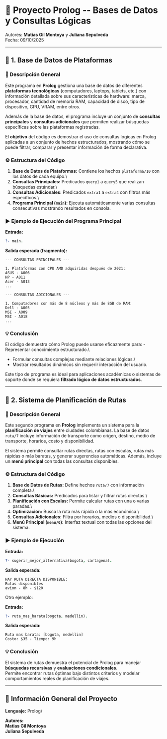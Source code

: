# 🧠 Proyecto Prolog -- Bases de Datos y Consultas Lógicas

Autores: **Matias Gil Montoya** y **Juliana Sepulveda**\
Fecha: 09/10/2025

------------------------------------------------------------------------

## 📘 1. Base de Datos de Plataformas

### 🧩 Descripción General

Este programa en **Prolog** gestiona una base de datos de diferentes
**plataformas tecnológicas** (computadores, laptops, tablets, etc.) con
información detallada sobre sus características de hardware: marca,
procesador, cantidad de memoria RAM, capacidad de disco, tipo de
dispositivo, GPU, VRAM, entre otros.

Además de la base de datos, el programa incluye un conjunto de
**consultas principales** y **consultas adicionales** que permiten
realizar búsquedas específicas sobre las plataformas registradas.

El **objetivo** del código es demostrar el uso de consultas lógicas en
Prolog aplicadas a un conjunto de hechos estructurados, mostrando cómo
se puede filtrar, comparar y presentar información de forma declarativa.

### ⚙️ Estructura del Código

1.  **Base de Datos de Plataformas:** Contiene los hechos
    `plataforma/10` con los datos de cada equipo.\
2.  **Consultas Principales:** Predicados `query1` a `query5` que
    realizan búsquedas estándar.\
3.  **Consultas Adicionales:** Predicados `extra1` a `extra4` con
    filtros más específicos.\
4.  **Programa Principal (`main`):** Ejecuta automáticamente varias
    consultas consecutivas mostrando resultados en consola.

### ▶️ Ejemplo de Ejecución del Programa Principal

**Entrada:**

``` prolog
?- main.
```

**Salida esperada (fragmento):**

    --- CONSULTAS PRINCIPALES ---

    1. Plataformas con CPU AMD adquiridas después de 2021:
    ASUS - A006
    HP - A011
    Acer - A013
    ...

    --- CONSULTAS ADICIONALES ---

    1. Computadores con más de 8 núcleos y más de 8GB de RAM:
    Dell - A005
    MSI - A009
    MSI - A018
    ...

### 💡 Conclusión

El código demuestra cómo Prolog puede usarse eficazmente para: -
Representar conocimiento estructurado.\
- Formular consultas complejas mediante relaciones lógicas.\
- Mostrar resultados dinámicos sin requerir interacción del usuario.

Este tipo de programa es ideal para aplicaciones académicas o sistemas
de soporte donde se requiera **filtrado lógico de datos estructurados**.

------------------------------------------------------------------------

## 🧭 2. Sistema de Planificación de Rutas

### 🧩 Descripción General

Este segundo programa en **Prolog** implementa un sistema para la
**planificación de viajes** entre ciudades colombianas. La base de datos
`ruta/7` incluye información de transporte como origen, destino, medio
de transporte, horarios, costo y disponibilidad.

El sistema permite consultar rutas directas, rutas con escalas, rutas
más rápidas o más baratas, y generar sugerencias automáticas. Además,
incluye un **menú principal** con todas las consultas disponibles.

### ⚙️ Estructura del Código

1.  **Base de Datos de Rutas:** Define hechos `ruta/7` con información
    completa.\
2.  **Consultas Básicas:** Predicados para listar y filtrar rutas
    directas.\
3.  **Planificación con Escalas:** Permite calcular rutas con una o
    varias paradas.\
4.  **Optimización:** Busca la ruta más rápida o la más económica.\
5.  **Consultas Adicionales:** Filtra por horarios, medios o
    disponibilidad.\
6.  **Menú Principal (`menu/0`):** Interfaz textual con todas las
    opciones del sistema.

### ▶️ Ejemplo de Ejecución

**Entrada:**

``` prolog
?- sugerir_mejor_alternativa(bogota, cartagena).
```

**Salida esperada:**

    HAY RUTA DIRECTA DISPONIBLE:
    Rutas disponibles
    avion - 8h - $120

Otro ejemplo:

**Entrada:**

``` prolog
?- ruta_mas_barata(bogota, medellin).
```

**Salida esperada:**

    Ruta mas barata: [bogota, medellin]
    Costo: $35 - Tiempo: 9h

### 💡 Conclusión

El sistema de rutas demuestra el potencial de Prolog para manejar
**búsquedas recursivas** y **evaluaciones condicionales**.\
Permite encontrar rutas óptimas bajo distintos criterios y modelar
comportamientos reales de planificación de viajes.

------------------------------------------------------------------------

## 📄 Información General del Proyecto

**Lenguaje:** Prolog\  

**Autores:**\
**Matias Gil Montoya**\
**Juliana Sepulveda**
